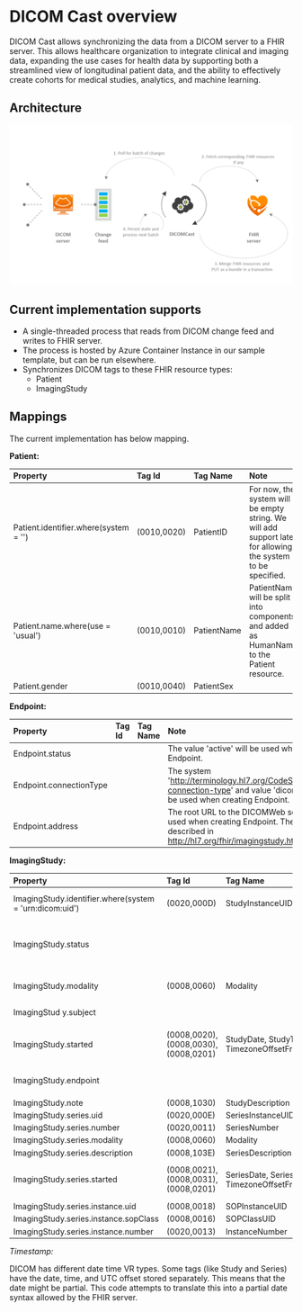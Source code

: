 # DICOM Cast overview

DICOM Cast allows synchronizing the data from a DICOM server to a FHIR server. This allows healthcare organization to integrate clinical and imaging data, expanding the use cases for health data by supporting both a streamlined view of longitudinal patient data, and the ability to effectively create cohorts for medical studies, analytics, and machine learning.

## Architecture
![Architecture](/docs/images/dicom-cast-architecture.png)

## Current implementation supports
- A single-threaded process that reads from DICOM change feed and writes to FHIR server.
- The process is hosted by Azure Container Instance in our sample template, but can be run elsewhere.
- Synchronizes DICOM tags to these FHIR resource types:
    - Patient
    - ImagingStudy

## Mappings

The current implementation has below mapping.

**Patient:**

| Property | Tag Id | Tag Name | Note |
| :------- | :----- | :------- | :--- |
| Patient.identifier.where(system = '') | (0010,0020) | PatientID | For now, the system will be empty string. We will add support later for allowing the system to be specified. |
| Patient.name.where(use = 'usual') | (0010,0010) | PatientName | PatientName will be split into components and added as HumanName to the Patient resource. |
| Patient.gender | (0010,0040) | PatientSex ||

**Endpoint:**

| Property | Tag Id | Tag Name | Note |
| :------- | :----- | :------- | :--- |
| Endpoint.status ||| The value 'active' will be used when creating Endpoint. |
| Endpoint.connectionType ||| The system 'http://terminology.hl7.org/CodeSystem/endpoint-connection-type' and value 'dicom-wado-rs' will be used when creating Endpoint. |
| Endpoint.address ||| The root URL to the DICOMWeb service will be used when creating Endpoint. The rule is described in http://hl7.org/fhir/imagingstudy.html#endpoint. |

**ImagingStudy:**

| Property | Tag Id | Tag Name | Note |
| :------- | :----- | :------- | :--- |
| ImagingStudy.identifier.where(system = 'urn:dicom:uid') | (0020,000D) | StudyInstanceUID | The value will have prefix of `urn:oid:`. |
| ImagingStudy.status | | | The value 'available' will be used when creating ImagingStudy. |
| ImagingStudy.modality | (0008,0060) | Modality | Or should this be (0008,0061) ModalitiesInStudy? |
| ImagingStud y.subject | | | It will be linked to the Patient above. |
| ImagingStudy.started | (0008,0020), (0008,0030), (0008,0201) | StudyDate, StudyTime, TimezoneOffsetFromUTC | More detail about how timestamp is constructed below. |
| ImagingStudy.endpoint | | | It will be linked to the Endpoint above. |
| ImagingStudy.note | (0008,1030) | StudyDescription | |
| ImagingStudy.series.uid | (0020,000E) | SeriesInstanceUID | |
| ImagingStudy.series.number | (0020,0011) | SeriesNumber | |
| ImagingStudy.series.modality | (0008,0060) | Modality | |
| ImagingStudy.series.description | (0008,103E) | SeriesDescription | |
| ImagingStudy.series.started | (0008,0021), (0008,0031), (0008,0201) | SeriesDate, SeriesTime, TimezoneOffsetFromUTC | More detail about how timestamp is constructed below. |
| ImagingStudy.series.instance.uid | (0008,0018) | SOPInstanceUID | |
| ImagingStudy.series.instance.sopClass | (0008,0016) | SOPClassUID | |
| ImagingStudy.series.instance.number | (0020,0013) | InstanceNumber | |

_Timestamp:_

DICOM has different date time VR types. Some tags (like Study and Series) have the date, time, and UTC offset stored separately. This means that the date might be partial. This code attempts to translate this into a partial date syntax allowed by the FHIR server.

